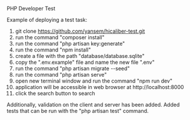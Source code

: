 PHP Developer Test

Example of deploying a test task:
1. git clone https://github.com/yansem/hicaliber-test.git
2. run the command "composer install"
3. run the command "php artisan key:generate"
4. run the command "npm install"
5. create a file with the path "database/database.sqlite"
6. copy the ".env.example" file and name the new file ".env"
7. run the command "php artisan migrate --seed"
8. run the command "php artisan serve"
9. open new terminal window and run the command "npm run dev"
10. application will be accessible in web browser at http://localhost:8000
11. click the search button to search

Additionally, validation on the client and server has been added.
Added tests that can be run with the "php artisan test" command.